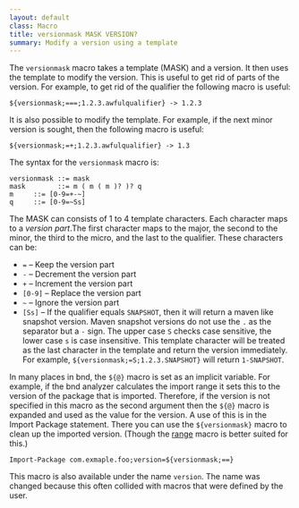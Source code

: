 ```yaml
---
layout: default
class: Macro
title: versionmask MASK VERSION?
summary: Modify a version using a template
---
```


The `versionmask` macro takes a template (MASK) and a version. It then uses the template to modify the version. This is useful to get rid of parts of the version. For example, to get rid of the qualifier the following macro is useful:

	${versionmask;===;1.2.3.awfulqualifier} -> 1.2.3

It is also possible to modify the template. For example, if the next minor version is sought, then the following macro is useful:

	${versionmask;=+;1.2.3.awfulqualifier} -> 1.3

The syntax for the `versionmask` macro is:

	versionmask ::= mask
	mask  		::= m ( m ( m )? )? q
	m     ::= [0-9=+-~]
	q     ::= [0-9=~Ss]

The MASK can consists of 1 to 4 template characters. Each character maps to a _version part_.The first character maps to the major, the second to the minor, the third to the micro, and the last to the qualifier. These characters can be:

* `=` – Keep the version part
* `-` – Decrement the version part
* `+` – Increment the version part
* `[0-9]` – Replace the version part
* `~` – Ignore the version part
* `[Ss]` – If the qualifier equals `SNAPSHOT`, then it will return a maven like snapshot version. Maven snapshot versions do not use the `.` as the separator but a `-` sign. The upper case `S` checks case sensitive, the lower case `s` is case insensitive. This template character will be treated as the last character in the template and return the version immediately. For example, `${versionmask;=S;1.2.3.SNAPSHOT}` will return `1-SNAPSHOT`.  

In many places in bnd, the `${@}` macro is set as an implicit variable. For example, if the bnd analyzer calculates the import range it sets this to the version of the package that is imported. Therefore, if the version is not specified in this macro as the second argument then the `${@}` macro is expanded and used as the value for the version. A use of this is in the Import Package statement. There you can use the `${versionmask}` macro to clean up the imported version. (Though the [range][1] macro is better suited for this.)

	Import-Package com.exmaple.foo;version=${versionmask;==}

This macro is also available under the name `version`. The name was changed because this often collided with macros that were defined by the user.

[1]: /macros/range.html

 
